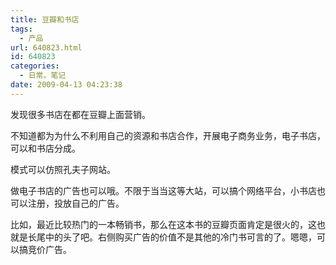 ```yaml
---
title: 豆瓣和书店
tags:
  - 产品
url: 640823.html
id: 640823
categories:
  - 日常。笔记
date: 2009-04-13 04:23:38
---
```


发现很多书店在都在豆瓣上面营销。

不知道都为为什么不利用自己的资源和书店合作，开展电子商务业务，电子书店，可以和书店分成。

模式可以仿照孔夫子网站。

做电子书店的广告也可以哦。不限于当当这等大站，可以搞个网络平台，小书店也可以注册，投放自己的广告。

比如，最近比较热门的一本畅销书，那么在这本书的豆瓣页面肯定是很火的，这也就是长尾中的头了吧。右侧购买广告的价值不是其他的冷门书可言的了。嗯嗯，可以搞竞价广告。